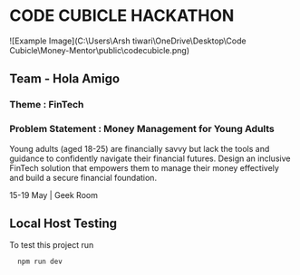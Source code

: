 # CODE CUBICLE HACKATHON 

![Example Image](C:\Users\Arsh tiwari\OneDrive\Desktop\Code Cubicle\Money-Mentor\public\codecubicle.png)


## Team - Hola Amigo

### Theme : FinTech

### Problem Statement :  Money Management for Young Adults

Young adults (aged 18-25) are financially savvy but lack the tools and guidance to confidently navigate their financial futures.
Design an inclusive FinTech solution that empowers them to manage their money effectively and build a secure financial foundation.

15-19 May | Geek Room

## Local Host Testing

To test this project run

```bash
  npm run dev
```
